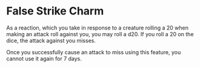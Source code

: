 # False Strike Charm

As a reaction, which you take in response to a creature rolling a 20 when making an attack roll against you, 
you may roll a d20. If you roll a 20 on the dice, the attack against you misses. 

Once you successfully cause an attack to miss using this feature, you cannot use it again for 7 days.